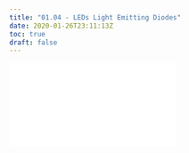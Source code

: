 ```yaml
---
title: "01.04 - LEDs Light Emitting Diodes"
date: 2020-01-26T23:11:13Z
toc: true
draft: false
---
```


![Link to included file content](../../../../electronics/leds.md)
